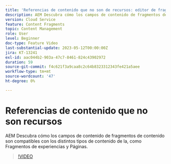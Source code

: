 ```yaml
---
title: 'Referencias de contenido que no son de recursos: editor de fragmentos de contenido'
description: AEM Descubra cómo los campos de contenido de fragmentos de contenido son compatibles con los distintos tipos de contenido de la, como Fragmentos de experiencias y Páginas.
version: Cloud Service
feature: Content Fragments
topic: Content Management
role: User
level: Beginner
doc-type: Feature Video
last-substantial-update: 2023-05-12T00:00:00Z
jira: KT-13241
exl-id: aac044b2-903a-47c7-8461-824c43902972
duration: 59
source-git-commit: f4c621f3a9caa8c2c64b8323312343fe421a5aee
workflow-type: tm+mt
source-wordcount: '47'
ht-degree: 0%

---
```


# Referencias de contenido que no son recursos

AEM Descubra cómo los campos de contenido de fragmentos de contenido son compatibles con los distintos tipos de contenido de la, como Fragmentos de experiencias y Páginas.

>[!VIDEO](https://video.tv.adobe.com/v/3419313/?learn=on)

